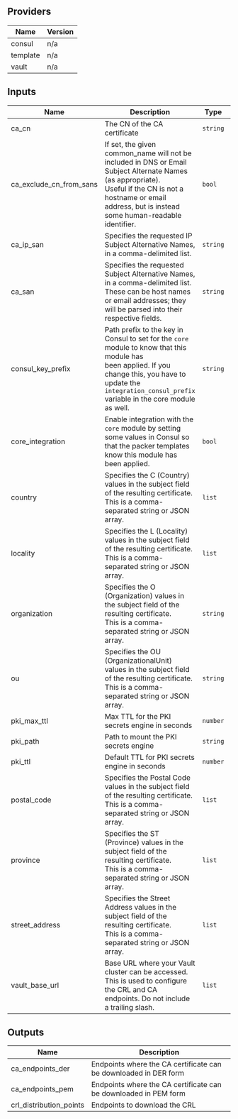 ## Providers

| Name | Version |
|------|---------|
| consul | n/a |
| template | n/a |
| vault | n/a |

## Inputs

| Name | Description | Type | Default | Required |
|------|-------------|------|---------|:-----:|
| ca\_cn | The CN of the CA certificate | `string` | `"Vault TLS Authority"` | no |
| ca\_exclude\_cn\_from\_sans | If set, the given common\_name will not be included in DNS or Email Subject Alternate Names<br>(as appropriate).<br>Useful if the CN is not a hostname or email address, but is instead some human-readable identifier. | `bool` | `true` | no |
| ca\_ip\_san | Specifies the requested IP Subject Alternative Names, in a comma-delimited list. | `string` | `""` | no |
| ca\_san | Specifies the requested Subject Alternative Names, in a comma-delimited list.<br>  These can be host names or email addresses; they will be parsed into their respective fields. | `string` | `""` | no |
| consul\_key\_prefix | Path prefix to the key in Consul to set for the `core` module to know that this module has<br>        been applied. If you change this, you have to update the<br>        `integration_consul_prefix` variable in the core module as well. | `string` | `"terraform/"` | no |
| core\_integration | Enable integration with the `core` module by setting some values in Consul so<br>        that the packer templates know this module has been applied. | `bool` | `true` | no |
| country | Specifies the C (Country) values in the subject field of the resulting certificate.<br>This is a comma-separated string or JSON array. | `list` | `[]` | no |
| locality | Specifies the L (Locality) values in the subject field of the resulting certificate.<br>This is a comma-separated string or JSON array. | `list` | `[]` | no |
| organization | Specifies the O (Organization) values in the subject field of the resulting certificate.<br> This is a comma-separated string or JSON array. | `string` | `""` | no |
| ou | Specifies the OU (OrganizationalUnit) values in the subject field of the resulting certificate.<br>This is a comma-separated string or JSON array. | `string` | `""` | no |
| pki\_max\_ttl | Max TTL for the PKI secrets engine in seconds | `number` | `315360000` | no |
| pki\_path | Path to mount the PKI secrets engine | `string` | `"pki"` | no |
| pki\_ttl | Default TTL for PKI secrets engine in seconds | `number` | `31536000` | no |
| postal\_code | Specifies the Postal Code values in the subject field of the resulting certificate.<br>This is a comma-separated string or JSON array. | `list` | `[]` | no |
| province | Specifies the ST (Province) values in the subject field of the resulting certificate.<br>This is a comma-separated string or JSON array. | `list` | `[]` | no |
| street\_address | Specifies the Street Address values in the subject field of the resulting certificate.<br>This is a comma-separated string or JSON array. | `list` | `[]` | no |
| vault\_base\_url | Base URL where your Vault cluster can be accessed. This is used to configure the CRL and CA<br>  endpoints. Do not include a trailing slash. | `list` | <pre>[<br>  "https://vault.service.consul:8200"<br>]<br></pre> | no |

## Outputs

| Name | Description |
|------|-------------|
| ca\_endpoints\_der | Endpoints where the CA certificate can be downloaded in DER form |
| ca\_endpoints\_pem | Endpoints where the CA certificate can be downloaded in PEM form |
| crl\_distribution\_points | Endpoints to download the CRL |

